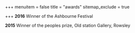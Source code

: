 +++
menuitem = false
title = "awards"
sitemap_exclude = true

+++
**2016** Winner of the Ashbourne Festival

**2015** Winner of the peoples prize, Old station Gallery, Rowsley